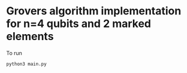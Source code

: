 # Grovers algorithm implementation for n=4 qubits and 2 marked elements

To run
```
python3 main.py
```


